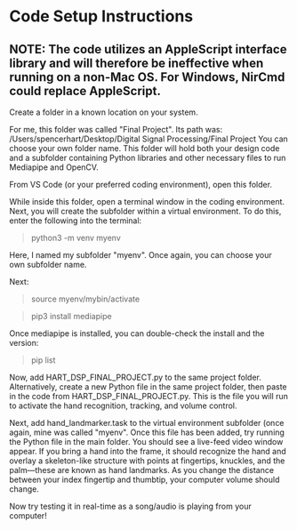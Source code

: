# Code Setup Instructions

## NOTE: The code utilizes an AppleScript interface library and will therefore be ineffective when running on a non-Mac OS. For Windows, NirCmd could replace AppleScript.

Create a folder in a known location on your system.

For me, this folder was called "Final Project". Its path was: /Users/spencerhart/Desktop/Digital Signal Processing/Final Project
You can choose your own folder name. This folder will hold both your design code and a subfolder containing Python libraries and other necessary files to run Mediapipe and OpenCV.

From VS Code (or your preferred coding environment), open this folder.

While inside this folder, open a terminal window in the coding environment. Next, you will create the subfolder within a virtual environment. To do this, enter the following into the terminal:

> python3 -m venv myenv

Here, I named my subfolder "myenv". Once again, you can choose your own subfolder name.

Next:

> source myenv/mybin/activate

> pip3 install mediapipe

Once mediapipe is installed, you can double-check the install and the version:

> pip list

Now, add HART_DSP_FINAL_PROJECT.py to the same project folder. Alternatively, create a new Python file in the same project folder, then paste in the code from HART_DSP_FINAL_PROJECT.py. This is the file you will run to activate the hand recognition, tracking, and volume control.

Next, add hand_landmarker.task to the virtual environment subfolder (once again, mine was called "myenv". Once this file has been added, try running the Python file in the main folder. You should see a live-feed video window appear. If you bring a hand into the frame, it should recognize the hand and overlay a skeleton-like structure with points at fingertips, knuckles, and the palm—these are known as hand landmarks. As you change the distance between your index fingertip and thumbtip, your computer volume should change.

Now try testing it in real-time as a song/audio is playing from your computer!
